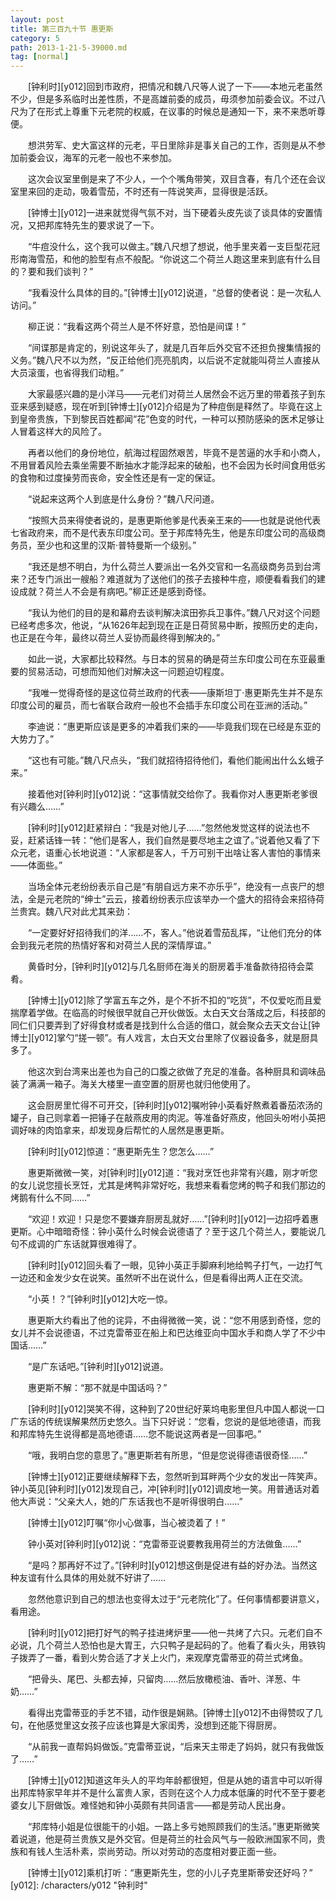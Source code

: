 ```yaml
---
layout: post
title: 第三百九十节 惠更斯
category: 5
path: 2013-1-21-5-39000.md
tag: [normal]
---
```


　　[钟利时][y012]回到市政府，把情况和魏八尺等人说了一下——本地元老虽然不少，但是多系临时出差性质，不是高雄前委的成员，毋须参加前委会议。不过八尺为了在形式上尊重下元老院的权威，在议事的时候总是通知一下，来不来悉听尊便。

　　想洪劳军、史大富这样的元老，平日里除非是事关自己的工作，否则是从不参加前委会议，海军的元老一般也不来参加。

　　这次会议室里倒是来了不少人，一个个嘴角带笑，双目含春，有几个还在会议室里来回的走动，吸着雪茄，不时还有一阵说笑声，显得很是活跃。

　　[钟博士][y012]一进来就觉得气氛不对，当下硬着头皮先谈了谈具体的安置情况，又把邦库特先生的要求说了一下。

　　“牛痘没什么，这个我可以做主。”魏八尺想了想说，他手里夹着一支巨型花冠形南海雪茄，和他的脸型有点不般配。“你说这二个荷兰人跑这里来到底有什么目的？要和我们谈判？”

　　“我看没什么具体的目的。”[钟博士][y012]说道，“总督的使者说：是一次私人访问。”

　　柳正说：“我看这两个荷兰人是不怀好意，恐怕是间谍！”

　　“间谍那是肯定的，别说这年头了，就是几百年后外交官不还担负搜集情报的义务。”魏八尺不以为然，“反正给他们亮亮肌肉，以后说不定就能叫荷兰人直接从大员滚蛋，也省得我们动粗。”

　　大家最感兴趣的是小洋马——元老们对荷兰人居然会不远万里的带着孩子到东亚来感到疑惑，现在听到[钟博士][y012]介绍是为了种痘倒是释然了。毕竟在这上到皇帝贵族，下到黎民百姓都闻“花”色变的时代，一种可以预防感染的医术足够让人冒着这样大的风险了。

　　再者以他们的身份地位，航海过程固然艰苦，毕竟不是苦逼的水手和小商人，不用冒着风险去乘坐需要不断抽水才能浮起来的破船，也不会因为长时间食用低劣的食物和过度操劳而丧命，安全性还是有一定的保证。

　　“说起来这两个人到底是什么身份？”魏八尺问道。

　　“按照大员来得使者说的，是惠更斯他爹是代表亲王来的——也就是说他代表七省政府来，而不是代表东印度公司。至于邦库特先生，他是东印度公司的高级商务员，至少也和这里的汉斯·普特曼斯一个级别。”

　　“我还是想不明白，为什么荷兰人要派出一名外交官和一名高级商务员到台湾来？还专门派出一艘船？难道就为了送他们的孩子去接种牛痘，顺便看看我们的建设成就？荷兰人不会是有病吧。”柳正还是感到奇怪。

　　“我认为他们的目的是和幕府去谈判解决滨田弥兵卫事件。”魏八尺对这个问题已经考虑多次，他说，“从1626年起到现在正是日荷贸易中断，按照历史的走向，也正是在今年，最终以荷兰人妥协而最终得到解决的。”

　　如此一说，大家都比较释然。与日本的贸易的确是荷兰东印度公司在东亚最重要的贸易活动，可想而知他们对解决这一问题迫切程度。

　　“我唯一觉得奇怪的是这位荷兰政府的代表——康斯坦丁·惠更斯先生并不是东印度公司的雇员，而七省联合政府一般也不会插手东印度公司在亚洲的活动。”

　　李迪说：“惠更斯应该是更多的冲着我们来的——毕竟我们现在已经是东亚的大势力了。”

　　“这也有可能。”魏八尺点头，“我们就招待招待他们，看他们能闹出什么幺蛾子来。”

　　接着他对[钟利时][y012]说：“这事情就交给你了。我看你对人惠更斯老爹很有兴趣么……”

　　[钟利时][y012]赶紧辩白：“我是对他儿子……”忽然他发觉这样的说法也不妥，赶紧话锋一转：“他们是客人，我们自然是要尽地主之谊了。”说着他又看了下众元老，语重心长地说道：“人家都是客人，千万可别干出啥让客人害怕的事情来——体面些。”

　　当场全体元老纷纷表示自己是“有朋自远方来不亦乐乎”，绝没有一点丧尸的想法，全是元老院的“绅士”云云，接着纷纷表示应该举办一个盛大的招待会来招待荷兰贵宾。魏八尺对此尤其来劲：

　　“一定要好好招待我们的洋……不，客人。”他说着雪茄乱挥，“让他们充分的体会到我元老院的热情好客和对荷兰人民的深情厚谊。”

　　黄昏时分，[钟利时][y012]与几名厨师在海关的厨房着手准备款待招待会菜肴。

　　[钟博士][y012]除了学富五车之外，是个不折不扣的“吃货”，不仅爱吃而且爱揣摩着学做。在临高的时候很早就自己开伙做饭。太白天文台落成之后，科技部的同仁们只要弄到了好得食材或者是找到什么合适的借口，就会聚众去天文台让[钟博士][y012]掌勺“搓一顿”。有人戏言，太白天文台里除了仪器设备多，就是厨具多了。

　　他这次到台湾来出差也为自己的口腹之欲做了充足的准备。各种厨具和调味品装了满满一箱子。海关大楼里一直空置的厨房也就归他使用了。

　　这会厨房里忙得不可开交，[钟利时][y012]嘱咐钟小英看好熬煮着番茄浓汤的罐子，自己则拿着一把锤子在敲燕皮用的肉泥。等准备好燕皮，他回头吩咐小英把调好味的肉馅拿来，却发现身后帮忙的人居然是惠更斯。

　　[钟利时][y012]惊道：“惠更斯先生？您怎么……”

　　惠更斯微微一笑，对[钟利时][y012]道：“我对烹饪也非常有兴趣，刚才听您的女儿说您擅长烹饪，尤其是烤鸭非常好吃，我想来看看您烤的鸭子和我们那边的烤鹅有什么不同……”

　　“欢迎！欢迎！只是您不要嫌弃厨房乱就好……”[钟利时][y012]一边招呼着惠更斯。心中暗暗奇怪：钟小英什么时候会说德语了？至于这几个荷兰人，要能说几句不成调的广东话就算很难得了。

　　[钟利时][y012]回头看了一眼，见钟小英正手脚麻利地给鸭子打气，一边打气一边还和金发少女在说笑。虽然听不出在说什么，但是看得出两人正在交流。

　　“小英！？”[钟利时][y012]大吃一惊。

　　惠更斯大约看出了他的诧异，不由得微微一笑，说：“您不用感到奇怪，您的女儿并不会说德语，不过克雷蒂亚在船上和巴达维亚向中国水手和商人学了不少中国话……”

　　“是广东话吧。”[钟利时][y012]说道。

　　惠更斯不解：“那不就是中国话吗？”

　　[钟利时][y012]哭笑不得，这种到了20世纪好莱坞电影里但凡中国人都说一口广东话的传统误解果然历史悠久。当下只好说：“您看，您说的是低地德语，而我和邦库特先生说得都是高地德语……您不能说这两者是一回事吧。”

　　“哦，我明白您的意思了。”惠更斯若有所思，“但是您说得德语很奇怪……”

　　[钟博士][y012]正要继续解释下去，忽然听到耳畔两个少女的发出一阵笑声。钟小英见[钟利时][y012]发现自己，冲[钟利时][y012]调皮地一笑。用普通话对着他大声说：“父亲大人，她的广东话我也不是听得很明白……”

　　[钟博士][y012]叮嘱“你小心做事，当心被烫着了！”

　　钟小英对[钟利时][y012]说：“克雷蒂亚说要教我用荷兰的方法做鱼……”

　　“是吗？那再好不过了。”[钟利时][y012]想这倒是促进有益的好办法。当然这种友谊有什么具体的用处就不好讲了……

　　忽然他意识到自己的想法也变得太过于“元老院化”了。任何事情都要讲意义，看用途。

　　[钟利时][y012]把打好气的鸭子挂进烤炉里——他一共烤了六只。元老们自不必说，几个荷兰人恐怕也是大胃王，六只鸭子是起码的了。他看了看火头，用铁钩子拨弄了一番，看到火势合适了才关上火门，来观摩克雷蒂亚的荷兰式烤鱼。

　　“把骨头、尾巴、头都去掉，只留肉……然后放橄榄油、香叶、洋葱、牛奶……”

　　看得出克雷蒂亚的手艺不错，动作很是娴熟。[钟博士][y012]不由得赞叹了几句，在他感觉里这女孩子应该也算是大家闺秀，没想到还能下得厨房。

　　“从前我一直帮妈妈做饭。”克雷蒂亚说，“后来天主带走了妈妈，就只有我做饭了……”

　　[钟博士][y012]知道这年头人的平均年龄都很短，但是从她的语言中可以听得出邦库特家早年并不是什么富贵人家，否则在这个人力成本低廉的时代不至于要老婆女儿下厨做饭。难怪她和钟小英颇有共同语言——都是劳动人民出身。

　　“邦库特小姐是位很能干的小姐。一路上多亏她照顾我们的生活。”惠更斯微笑着说道，他是荷兰贵族又是外交官。但是荷兰的社会风气与一般欧洲国家不同，贵族和有钱人生活朴素，崇尚劳动。所以对劳动的态度相对要正面一些。

　　[钟博士][y012]乘机打听：“惠更斯先生，您的小儿子克里斯蒂安还好吗？”
[y012]: /characters/y012 "钟利时"
